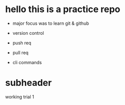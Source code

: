 # hello this is a practice repo

- major focus was to learn git & github

- version control

- push req

- pull req

- cli commands

# subheader
working trial 1